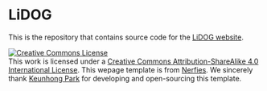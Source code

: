 # LiDOG

This is the repository that contains source code for the [LiDOG website](https://saltoricristiano.github.io/lidog/).


<a rel="license" href="http://creativecommons.org/licenses/by-sa/4.0/"><img alt="Creative Commons License" style="border-width:0" src="https://i.creativecommons.org/l/by-sa/4.0/88x31.png" /></a><br />This work is licensed under a <a rel="license" href="http://creativecommons.org/licenses/by-sa/4.0/">Creative Commons Attribution-ShareAlike 4.0 International License</a>. This wepage template is from [Nerfies](https://github.com/nerfies/nerfies.github.io).
We sincerely thank [Keunhong Park](https://keunhong.com) for developing and open-sourcing this template.

